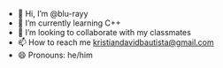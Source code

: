 - 👋 Hi, I’m @blu-rayy
- 🌱 I’m currently learning C++
- 💞️ I’m looking to collaborate with my classmates
- 📫 How to reach me kristiandavidbautista@gmail.com
- 😄 Pronouns: he/him

<!---
blu-rayy/blu-rayy is a ✨ special ✨ repository because its `README.md` (this file) appears on your GitHub profile.
You can click the Preview link to take a look at your changes.
--->
